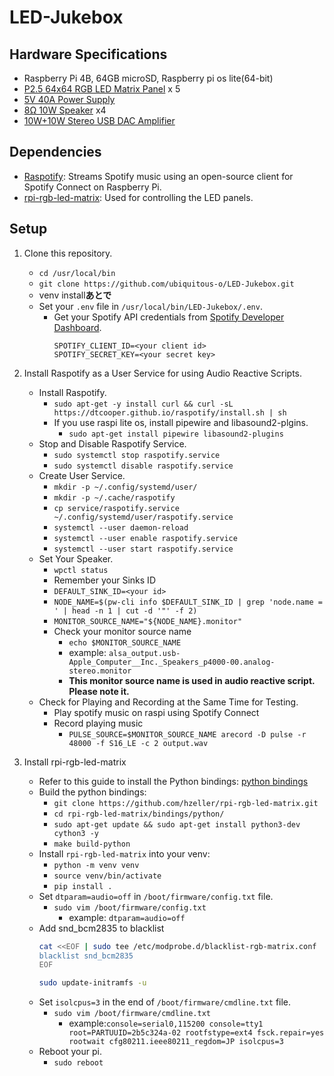 # LED-Jukebox

## Hardware Specifications
- Raspberry Pi 4B, 64GB microSD, Raspberry pi os lite(64-bit)
- [P2.5 64x64 RGB LED Matrix Panel](https://www.amazon.co.jp/dp/B07PK5J21V?ref_=ppx_hzsearch_conn_dt_b_fed_asin_title_2&th=1) x 5    
- [5V 40A Power Supply](https://www.amazon.co.jp/dp/B0B74KV3BB?ref_=ppx_hzsearch_conn_dt_b_fed_asin_title_1&th=1)
- [8Ω 10W Speaker](https://akizukidenshi.com/catalog/g/g116600/) x4
- [10W+10W Stereo USB DAC Amplifier](https://akizukidenshi.com/catalog/g/g102404/)


## Dependencies
- [Raspotify](https://github.com/dtcooper/raspotify): Streams Spotify music using an open-source client for Spotify Connect on Raspberry Pi.
- [rpi-rgb-led-matrix](https://github.com/hzeller/rpi-rgb-led-matrix): Used for controlling the LED panels.

## Setup
1. Clone this repository.
    - `cd /usr/local/bin`
    - `git clone https://github.com/ubiquitous-o/LED-Jukebox.git`
    - venv install**あとで**
    - Set your `.env` file in `/usr/local/bin/LED-Jukebox/.env`.
      - Get your Spotify API credentials from [Spotify Developer Dashboard](https://developer.spotify.com/dashboard).
        ```
        SPOTIFY_CLIENT_ID=<your client id>
        SPOTIFY_SECRET_KEY=<your secret key>
        ```

2. Install Raspotify as a User Service for using Audio Reactive Scripts.
    - Install Raspotify.
        - `sudo apt-get -y install curl && curl -sL https://dtcooper.github.io/raspotify/install.sh | sh`
        - If you use raspi lite os, install pipewire and libasound2-plgins.
            - `sudo apt-get install pipewire libasound2-plugins`
    - Stop and Disable Raspotify Service.
        - `sudo systemctl stop raspotify.service`
        - `sudo systemctl disable raspotify.service`
    - Create User Service.
        - `mkdir -p ~/.config/systemd/user/`
        - `mkdir -p ~/.cache/raspotify`
        - `cp service/raspotify.service ~/.config/systemd/user/raspotify.service`
        - `systemctl --user daemon-reload`
        - `systemctl --user enable raspotify.service`
        - `systemctl --user start raspotify.service`
    - Set Your Speaker.
        - `wpctl status`
        - Remember your Sinks ID
        - `DEFAULT_SINK_ID=<your id>`
        - `NODE_NAME=$(pw-cli info $DEFAULT_SINK_ID | grep 'node.name = ' | head -n 1 | cut -d '"' -f 2)`
        - `MONITOR_SOURCE_NAME="${NODE_NAME}.monitor"`
        - Check your monitor source name
            - `echo $MONITOR_SOURCE_NAME`
            - example: `alsa_output.usb-Apple_Computer__Inc._Speakers_p4000-00.analog-stereo.monitor`
            - **This monitor source name is used in audio reactive script. Please note it.**
    - Check for Playing and Recording at the Same Time for Testing.
        - Play spotify music on raspi using Spotify Connect
        - Record playing music
            - `PULSE_SOURCE=$MONITOR_SOURCE_NAME arecord -D pulse -r 48000 -f S16_LE -c 2 output.wav`
        
3. Install rpi-rgb-led-matrix
    - Refer to this guide to install the Python bindings: [python bindings](https://github.com/hzeller/rpi-rgb-led-matrix/tree/master/bindings/python)
    - Build the python bindings:
        - `git clone https://github.com/hzeller/rpi-rgb-led-matrix.git`
        - `cd rpi-rgb-led-matrix/bindings/python/`
        - `sudo apt-get update && sudo apt-get install python3-dev cython3 -y`
        - `make build-python` 
    - Install `rpi-rgb-led-matrix` into your venv:
        - `python -m venv venv`
        - `source venv/bin/activate`
        - `pip install .`
    - Set `dtparam=audio=off` in `/boot/firmware/config.txt` file.
        - `sudo vim /boot/firmware/config.txt`
            - example: `dtparam=audio=off`
    - Add snd_bcm2835 to blacklist
        ```bash
        cat <<EOF | sudo tee /etc/modprobe.d/blacklist-rgb-matrix.conf
        blacklist snd_bcm2835
        EOF

        sudo update-initramfs -u
        ```
    - Set `isolcpus=3` in the end of `/boot/firmware/cmdline.txt` file.
        - `sudo vim /boot/firmware/cmdline.txt`
            - example:`console=serial0,115200 console=tty1 root=PARTUUID=2b5c324a-02 rootfstype=ext4 fsck.repair=yes rootwait cfg80211.ieee80211_regdom=JP isolcpus=3`
    - Reboot your pi.
        - `sudo reboot`